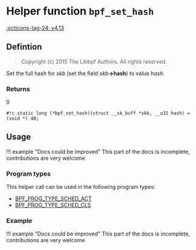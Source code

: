 # Helper function `bpf_set_hash`

<!-- [FEATURE_TAG](bpf_set_hash) -->
[:octicons-tag-24: v4.13](https://github.com/torvalds/linux/commit/ded092cd73c2c56a394b936f86897f29b2e131c0)
<!-- [/FEATURE_TAG] -->

## Defintion

> Copyright (c) 2015 The Libbpf Authors. All rights reserved.


<!-- [HELPER_FUNC_DEF] -->
Set the full hash for _skb_ (set the field _skb_**->hash**) to value _hash_.

### Returns

0

`#!c static long (*bpf_set_hash)(struct __sk_buff *skb, __u32 hash) = (void *) 48;`
<!-- [/HELPER_FUNC_DEF] -->

## Usage

!!! example "Docs could be improved"
    This part of the docs is incomplete, contributions are very welcome

### Program types

This helper call can be used in the following program types:

<!-- DO NOT EDIT MANUALLY -->
<!-- [HELPER_FUNC_PROG_REF] -->
 * [BPF_PROG_TYPE_SCHED_ACT](../program-type/BPF_PROG_TYPE_SCHED_ACT.md)
 * [BPF_PROG_TYPE_SCHED_CLS](../program-type/BPF_PROG_TYPE_SCHED_CLS.md)
<!-- [/HELPER_FUNC_PROG_REF] -->

### Example

!!! example "Docs could be improved"
    This part of the docs is incomplete, contributions are very welcome
